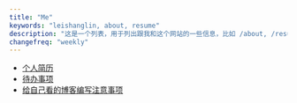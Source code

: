 ```yaml
---
title: "Me"
keywords: "leishanglin, about, resume"
description: "这是一个列表，用于列出跟我和这个网站的一些信息，比如 /about, /resume 等"
changefreq: "weekly"
---
```


- [个人简历](/me/resume.md)
- [待办事项](/me/todo.md "测试一下")
- [给自己看的博客编写注意事项](/me/blog-rules.md)